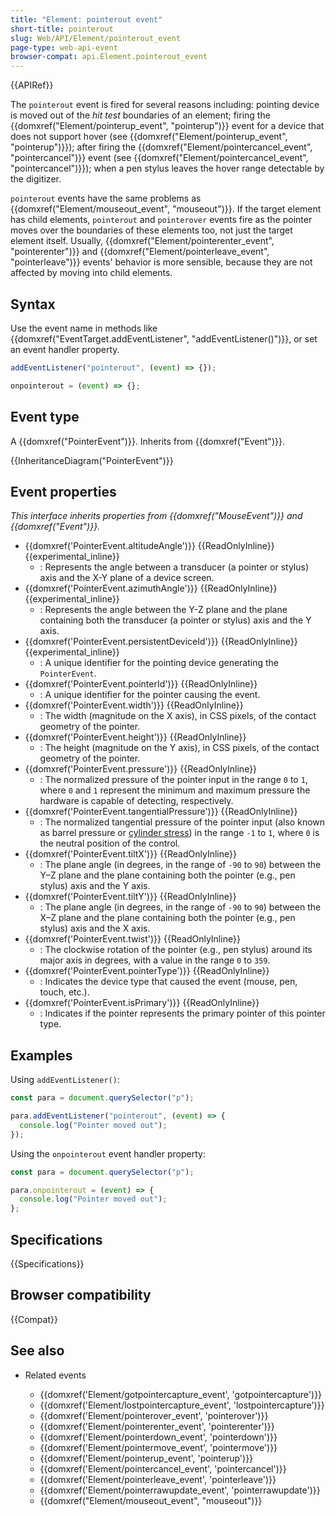 ```yaml
---
title: "Element: pointerout event"
short-title: pointerout
slug: Web/API/Element/pointerout_event
page-type: web-api-event
browser-compat: api.Element.pointerout_event
---
```


{{APIRef}}

The `pointerout` event is fired for several reasons including: pointing device is moved out of the _hit test_ boundaries of an element; firing the {{domxref("Element/pointerup_event", "pointerup")}} event for a device that does not support hover (see {{domxref("Element/pointerup_event", "pointerup")}}); after firing the {{domxref("Element/pointercancel_event", "pointercancel")}} event (see {{domxref("Element/pointercancel_event", "pointercancel")}}); when a pen stylus leaves the hover range detectable by the digitizer.

`pointerout` events have the same problems as {{domxref("Element/mouseout_event", "mouseout")}}. If the target element has child elements, `pointerout` and `pointerover` events fire as the pointer moves over the boundaries of these elements too, not just the target element itself. Usually, {{domxref("Element/pointerenter_event", "pointerenter")}} and {{domxref("Element/pointerleave_event", "pointerleave")}} events' behavior is more sensible, because they are not affected by moving into child elements.

## Syntax

Use the event name in methods like {{domxref("EventTarget.addEventListener", "addEventListener()")}}, or set an event handler property.

```js
addEventListener("pointerout", (event) => {});

onpointerout = (event) => {};
```

## Event type

A {{domxref("PointerEvent")}}. Inherits from {{domxref("Event")}}.

{{InheritanceDiagram("PointerEvent")}}

## Event properties

_This interface inherits properties from {{domxref("MouseEvent")}} and {{domxref("Event")}}._

- {{domxref('PointerEvent.altitudeAngle')}} {{ReadOnlyInline}} {{experimental_inline}}
  - : Represents the angle between a transducer (a pointer or stylus) axis and the X-Y plane of a device screen.
- {{domxref('PointerEvent.azimuthAngle')}} {{ReadOnlyInline}} {{experimental_inline}}
  - : Represents the angle between the Y-Z plane and the plane containing both the transducer (a pointer or stylus) axis and the Y axis.
- {{domxref('PointerEvent.persistentDeviceId')}} {{ReadOnlyInline}} {{experimental_inline}}
  - : A unique identifier for the pointing device generating the `PointerEvent`.
- {{domxref('PointerEvent.pointerId')}} {{ReadOnlyInline}}
  - : A unique identifier for the pointer causing the event.
- {{domxref('PointerEvent.width')}} {{ReadOnlyInline}}
  - : The width (magnitude on the X axis), in CSS pixels, of the contact geometry of the pointer.
- {{domxref('PointerEvent.height')}} {{ReadOnlyInline}}
  - : The height (magnitude on the Y axis), in CSS pixels, of the contact geometry of the pointer.
- {{domxref('PointerEvent.pressure')}} {{ReadOnlyInline}}
  - : The normalized pressure of the pointer input in the range `0` to `1`, where `0` and `1` represent the minimum and maximum pressure the hardware is capable of detecting, respectively.
- {{domxref('PointerEvent.tangentialPressure')}} {{ReadOnlyInline}}
  - : The normalized tangential pressure of the pointer input (also known as barrel pressure or [cylinder stress](https://en.wikipedia.org/wiki/Cylinder_stress)) in the range `-1` to `1`, where `0` is the neutral position of the control.
- {{domxref('PointerEvent.tiltX')}} {{ReadOnlyInline}}
  - : The plane angle (in degrees, in the range of `-90` to `90`) between the Y–Z plane and the plane containing both the pointer (e.g., pen stylus) axis and the Y axis.
- {{domxref('PointerEvent.tiltY')}} {{ReadOnlyInline}}
  - : The plane angle (in degrees, in the range of `-90` to `90`) between the X–Z plane and the plane containing both the pointer (e.g., pen stylus) axis and the X axis.
- {{domxref('PointerEvent.twist')}} {{ReadOnlyInline}}
  - : The clockwise rotation of the pointer (e.g., pen stylus) around its major axis in degrees, with a value in the range `0` to `359`.
- {{domxref('PointerEvent.pointerType')}} {{ReadOnlyInline}}
  - : Indicates the device type that caused the event (mouse, pen, touch, etc.).
- {{domxref('PointerEvent.isPrimary')}} {{ReadOnlyInline}}
  - : Indicates if the pointer represents the primary pointer of this pointer type.

## Examples

Using `addEventListener()`:

```js
const para = document.querySelector("p");

para.addEventListener("pointerout", (event) => {
  console.log("Pointer moved out");
});
```

Using the `onpointerout` event handler property:

```js
const para = document.querySelector("p");

para.onpointerout = (event) => {
  console.log("Pointer moved out");
};
```

## Specifications

{{Specifications}}

## Browser compatibility

{{Compat}}

## See also

- Related events

  - {{domxref('Element/gotpointercapture_event', 'gotpointercapture')}}
  - {{domxref('Element/lostpointercapture_event', 'lostpointercapture')}}
  - {{domxref('Element/pointerover_event', 'pointerover')}}
  - {{domxref('Element/pointerenter_event', 'pointerenter')}}
  - {{domxref('Element/pointerdown_event', 'pointerdown')}}
  - {{domxref('Element/pointermove_event', 'pointermove')}}
  - {{domxref('Element/pointerup_event', 'pointerup')}}
  - {{domxref('Element/pointercancel_event', 'pointercancel')}}
  - {{domxref('Element/pointerleave_event', 'pointerleave')}}
  - {{domxref('Element/pointerrawupdate_event', 'pointerrawupdate')}}
  - {{domxref("Element/mouseout_event", "mouseout")}}
